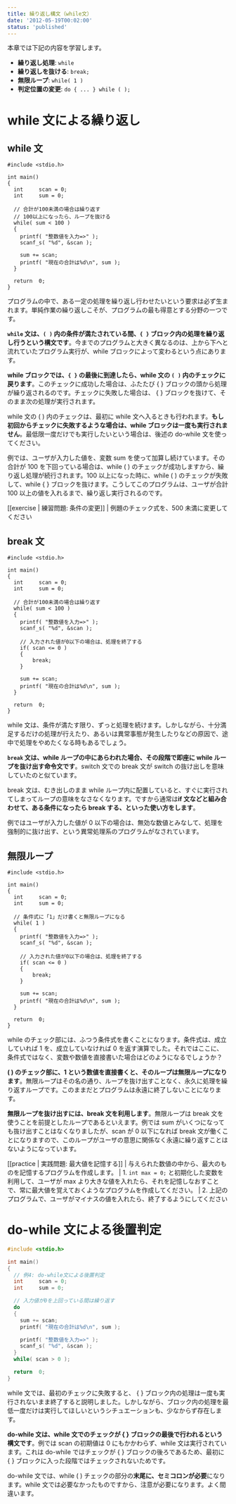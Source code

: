 ```yaml
---
title: 繰り返し構文（while文）
date: '2012-05-19T00:02:00'
status: 'published'
---
```


本章では下記の内容を学習します。

- **繰り返し処理**: `while`
- **繰り返しを抜ける**: `break;`
- **無限ループ**: `while( 1 )`
- **判定位置の変更**: `do { ... } while ( );`

# while 文による繰り返し

## while 文

```cpp:例1-while文による繰り返し
#include <stdio.h>

int main()
{
  int     scan = 0;
  int     sum = 0;

  // 合計が100未満の場合は繰り返す
  // 100以上になったら、ループを抜ける
  while( sum < 100 )
  {
    printf( "整数値を入力=>" );
    scanf_s( "%d", &scan );

    sum += scan;
    printf( "現在の合計は%d\n", sum );
  }

  return  0;
}
```

プログラムの中で、ある一定の処理を繰り返し行わせたいという要求は必ず生まれます。単純作業の繰り返しこそが、プログラムの最も得意とする分野の一つです。

**`while` 文は、`( )` 内の条件が満たされている間、`{ }` ブロック内の処理を繰り返し行うという構文です**。今までのプログラムと大きく異なるのは、上から下へと流れていたプログラム実行が、while ブロックによって変わるという点にあります。

**while ブロックでは、`{ }` の最後に到達したら、while 文の `( )` 内のチェックに戻ります**。このチェックに成功した場合は、ふたたび { } ブロックの頭から処理が繰り返されるのです。チェックに失敗した場合は、 { } ブロックを抜けて、そのまま次の処理が実行されます。

while 文の ( ) 内のチェックは、最初に while 文へ入るときも行われます。**もし初回からチェックに失敗するような場合は、while ブロックは一度も実行されません**。最低限一度だけでも実行したいという場合は、後述の do-while 文を使ってください。

例では、ユーザが入力した値を、変数 sum を使って加算し続けています。その合計が 100 を下回っている場合は、while ( ) のチェックが成功しますから、繰り返し処理が続行されます。100 以上になった時に、while ( ) のチェックが失敗して、while { } ブロックを抜けます。こうしてこのプログラムは、ユーザが合計 100 以上の値を入れるまで、繰り返し実行されるのです。

[[exercise | 練習問題: 条件の変更]]
| 例題のチェック式を、500 未満に変更してください

## break 文

```cpp:例2-break文による抜け出し
#include <stdio.h>

int main()
{
  int     scan = 0;
  int     sum = 0;

  // 合計が100未満の場合は繰り返す
  while( sum < 100 )
  {
    printf( "整数値を入力=>" );
    scanf_s( "%d", &scan );

    // 入力された値が0以下の場合は、処理を終了する
    if( scan <= 0 )
    {
        break;
    }

    sum += scan;
    printf( "現在の合計は%d\n", sum );
  }

  return  0;
}
```

while 文は、条件が満たす限り、ずっと処理を続けます。しかしながら、十分満足するだけの処理が行えたり、あるいは異常事態が発生したりなどの原因で、途中で処理をやめたくなる時もあるでしょう。

**`break` 文は、while ループの中にあらわれた場合、その段階で即座に while ループを抜け出す命令文です**。switch 文での break 文が switch の抜け出しを意味していたのと似ています。

break 文は、むき出しのまま while ループ内に配置していると、すぐに実行されてしまってループの意味をなさなくなります。ですから通常は**if 文などと組み合わせて、ある条件になったら break する、といった使い方をします**。

例ではユーザが入力した値が 0 以下の場合は、無効な数値とみなして、処理を強制的に抜け出す、という異常処理系のプログラムがなされています。

## 無限ループ

```cpp:例3-無限ループ
#include <stdio.h>

int main()
{
  int     scan = 0;
  int     sum = 0;

  // 条件式に「1」だけ書くと無限ループになる
  while( 1 )
  {
    printf( "整数値を入力=>" );
    scanf_s( "%d", &scan );

    // 入力された値が0以下の場合は、処理を終了する
    if( scan <= 0 )
    {
        break;
    }

    sum += scan;
    printf( "現在の合計は%d\n", sum );
  }

  return  0;
}
```

while のチェック部には、ふつう条件式を書くことになります。条件式は、成立していれば 1 を、成立していなければ 0 を返す演算でした。それではここに、条件式ではなく、変数や数値を直接書いた場合はどのようになるでしょうか？

**( ) のチェック部に、1 という数値を直接書くと、そのループは無限ループになります**。無限ループはその名の通り、ループを抜け出すことなく、永久に処理を繰り返すループです。このままだとプログラムは永遠に終了しないことになります。

**無限ループを抜け出すには、break 文を利用します**。無限ループは break 文を使うことを前提としたループであるといえます。例では sum がいくつになっても抜け出すことはなくなりましたが、scan が 0 以下になれば break 文が働くことになりますので、このループがユーザの意思に関係なく永遠に繰り返すことはないようになっています。

[[practice | 実践問題: 最大値を記憶する]]
| 与えられた数値の中から、最大のものを記憶するプログラムを作成します。
| 1. `int max = 0;` と初期化した変数を利用して、ユーザが max より大きな値を入れたら、それを記憶しなおすことで、常に最大値を覚えておくようなプログラムを作成してください。
| 2. 上記のプログラムで、ユーザがマイナスの値を入れたら、終了するようにしてください

# do-while 文による後置判定

```cpp
#include <stdio.h>

int main()
{
  // 例4: do-while文による後置判定
  int     scan = 0;
  int     sum = 0;

  // 入力値が0を上回っている間は繰り返す
  do
  {
    sum += scan;
    printf( "現在の合計は%d\n", sum );

    printf( "整数値を入力=>" );
    scanf_s( "%d", &scan );
  }
  while( scan > 0 );

  return  0;
}
```

while 文では、最初のチェックに失敗すると、 { } ブロック内の処理は一度も実行されないまま終了すると説明しました。しかしながら、ブロック内の処理を最低一度だけは実行してほしいというシチュエーションも、少なからず存在します。

**do-while 文は、while 文でのチェックが { } ブロックの最後で行われるという構文です**。例では scan の初期値は 0 にもかかわらず、while 文は実行されています。これは do-while ではチェックが { } ブロックの後ろであるため、最初に { } ブロックに入った段階ではチェックされないためです。

do-while 文では、while ( ) チェックの部分の**末尾に、セミコロンが必要**になります。while 文では必要なかったものですから、注意が必要になります。よく間違います。
